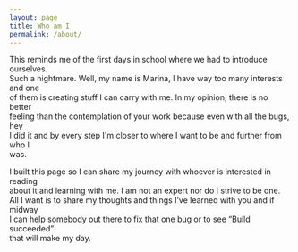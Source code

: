 ```yaml
---
layout: page
title: Who am I
permalink: /about/
---
```


This reminds me of the first days in school where we had to introduce ourselves.  
Such a nightmare. Well, my name is Marina, I have way too many interests and one  
of them is creating stuff I can carry with me. In my opinion, there is no better  
feeling than the contemplation of your work because even with all the bugs, hey  
I did it and by every step I'm closer to where I want to be and further from who I  
was.

I built this page so I can share my journey with whoever is interested in reading  
about it and learning with me. I am not an expert nor do I strive to be one.  
All I want is to share my thoughts and things I’ve learned with you and if midway  
I can help somebody out there to fix that one bug or to see “Build succeeded”  
that will make my day.